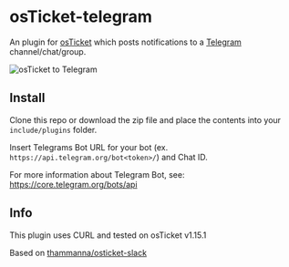 osTicket-telegram
==============
An plugin for [osTicket](https://osticket.com) which posts notifications to a [Telegram](https://telegram.org) channel/chat/group.


![osTicket to Telegram](https://i.imgur.com/alNuQ7O.png)

Install
--------
Clone this repo or download the zip file and place the contents into your `include/plugins` folder.

Insert Telegrams Bot URL for your bot (ex. `https://api.telegram.org/bot<token>/`) and Chat ID.

For more information about Telegram Bot, see: https://core.telegram.org/bots/api

Info
------
This plugin uses CURL and tested on osTicket v1.15.1

Based on [thammanna/osticket-slack](https://github.com/thammanna/osticket-slack)
